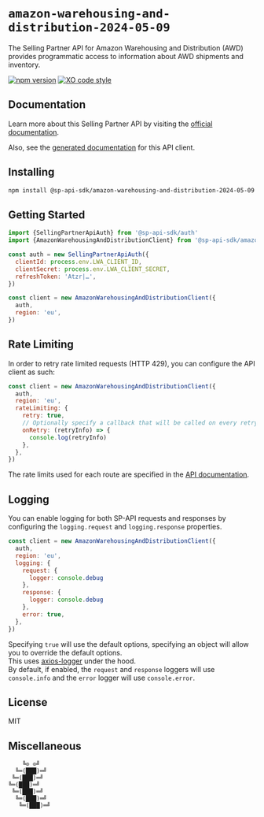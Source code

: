 # `amazon-warehousing-and-distribution-2024-05-09`

The Selling Partner API for Amazon Warehousing and Distribution (AWD) provides programmatic access to information about AWD shipments and inventory. 

[![npm version](https://badgen.net/npm/v/@sp-api-sdk/amazon-warehousing-and-distribution-2024-05-09)](https://www.npmjs.com/package/@sp-api-sdk/amazon-warehousing-and-distribution-2024-05-09)
[![XO code style](https://badgen.net/badge/code%20style/XO/cyan)](https://github.com/xojs/xo)

## Documentation

Learn more about this Selling Partner API by visiting the [official documentation](https://developer-docs.amazon.com/sp-api/docs).

Also, see the [generated documentation](https://bizon.github.io/selling-partner-api-sdk/modules/_sp_api_sdk_amazon_warehousing_and_distribution_2024_05_09.html) for this API client.

## Installing

```sh
npm install @sp-api-sdk/amazon-warehousing-and-distribution-2024-05-09
```

## Getting Started

```javascript
import {SellingPartnerApiAuth} from '@sp-api-sdk/auth'
import {AmazonWarehousingAndDistributionClient} from '@sp-api-sdk/amazon-warehousing-and-distribution-2024-05-09'

const auth = new SellingPartnerApiAuth({
  clientId: process.env.LWA_CLIENT_ID,
  clientSecret: process.env.LWA_CLIENT_SECRET,
  refreshToken: 'Atzr|…',
})

const client = new AmazonWarehousingAndDistributionClient({
  auth,
  region: 'eu',
})
```

## Rate Limiting

In order to retry rate limited requests (HTTP 429), you can configure the API client as such:

```javascript
const client = new AmazonWarehousingAndDistributionClient({
  auth,
  region: 'eu',
  rateLimiting: {
    retry: true,
    // Optionally specify a callback that will be called on every retry.
    onRetry: (retryInfo) => {
      console.log(retryInfo)
    },
  },
})
```

The rate limits used for each route are specified in the [API documentation](https://developer-docs.amazon.com/sp-api/docs).

## Logging

You can enable logging for both SP-API requests and responses by configuring the `logging.request` and `logging.response` properties.

```javascript
const client = new AmazonWarehousingAndDistributionClient({
  auth,
  region: 'eu',
  logging: {
    request: {
      logger: console.debug
    },
    response: {
      logger: console.debug
    },
    error: true,
  },
})
```

Specifying `true` will use the default options, specifying an object will allow you to override the default options.  
This uses [axios-logger](https://github.com/hg-pyun/axios-logger) under the hood.  
By default, if enabled, the `request` and `response` loggers will use `console.info` and the `error` logger will use `console.error`.


## License

MIT

## Miscellaneous

```
    ╚⊙ ⊙╝
  ╚═(███)═╝
 ╚═(███)═╝
╚═(███)═╝
 ╚═(███)═╝
  ╚═(███)═╝
   ╚═(███)═╝
```
